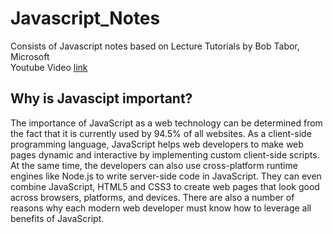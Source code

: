 # Javascript_Notes
Consists of Javascript notes based on Lecture Tutorials by Bob Tabor, Microsoft <br>
Youtube Video [link](https://www.youtube.com/watch?v=YMvzfQSI6pQ&t=3s)

## Why is Javascipt important?
The importance of JavaScript as a web technology can be determined from the fact that it is currently used by 94.5% of all websites. As a client-side programming language, JavaScript helps web developers to make web pages dynamic and interactive by implementing custom client-side scripts. At the same time, the developers can also use cross-platform runtime engines like Node.js to write server-side code in JavaScript. They can even combine JavaScript, HTML5 and CSS3 to create web pages that look good across browsers, platforms, and devices. There are also a number of reasons why each modern web developer must know how to leverage all benefits of JavaScript.
